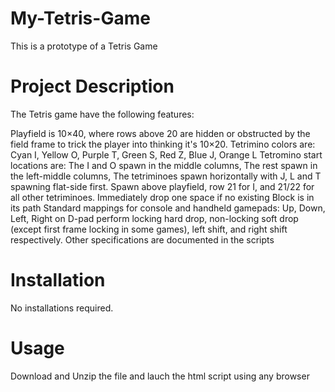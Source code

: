 # My-Tetris-Game
This is a prototype of a Tetris Game

# Project Description
The Tetris game have the following features:

Playfield is 10×40, where rows above 20 are hidden or obstructed by the field frame to trick the player into thinking it's 10×20.
Tetrimino colors are: Cyan I, Yellow O, Purple T, Green S, Red Z, Blue J, Orange L
Tetromino start locations are: The I and O spawn in the middle columns, The rest spawn in the left-middle columns,
The tetriminoes spawn horizontally with J, L and T spawning flat-side first.
Spawn above playfield, row 21 for I, and 21/22 for all other tetriminoes.
Immediately drop one space if no existing Block is in its path
Standard mappings for console and handheld gamepads: Up, Down, Left, Right on D-pad perform locking hard drop, non-locking soft drop (except first frame locking in some games), left shift, and right shift respectively.
Other specifications are documented in the scripts

# Installation
No installations required.

# Usage
Download and Unzip the file and lauch the html script using any browser
